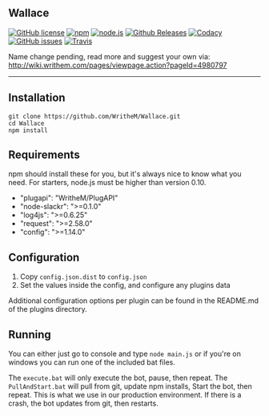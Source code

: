 Wallace
---

[![GitHub license](https://img.shields.io/badge/license-MIT-blue.svg)](https://raw.githubusercontent.com/WritheM/Wallace/master/LICENSE.md)
[![npm](https://img.shields.io/npm/v/npm.svg)](https://github.com/WritheM/Wallace/#requirements)
[![node.js](https://img.shields.io/node/v/gh-badges.svg)](https://github.com/WritheM/Wallace/#requirements)
[![Github Releases](https://img.shields.io/github/release/WritheM/Wallace.svg)](https://github.com/WritheM/Wallace/releases)
[![Codacy](https://img.shields.io/codacy/ce11553d61ea42bbbdbe96930c20de06.svg)](https://www.codacy.com/app/WritheM/Wallace)
[![GitHub issues](https://img.shields.io/github/issues/WritheM/Wallace.svg)](https://github.com/WritheM/Wallace/issues)
[![Travis](https://img.shields.io/travis/WritheM/Wallace.svg)](https://travis-ci.org/WritheM/Wallace)


Name change pending, read more and suggest your own via: http://wiki.writhem.com/pages/viewpage.action?pageId=4980797

---

Installation
---

    git clone https://github.com/WritheM/Wallace.git
    cd Wallace
    npm install

Requirements
---

npm should install these for you, but it's always nice to know what you need. For starters, node.js must be higher than version 0.10.

- "plugapi": "WritheM/PlugAPI"
- "node-slackr": ">=0.1.0"
- "log4js": ">=0.6.25"
- "request": ">=2.58.0"
- "config": ">=1.14.0"

Configuration
---

1. Copy `config.json.dist` to `config.json`
2. Set the values inside the config, and configure any plugins data

Additional configuration options per plugin can be found in the README.md of the plugins directory.

Running
---

You can either just go to console and type `node main.js` or if you're on windows you can run one of the included bat files.

The `execute.bat` will only execute the bot, pause, then repeat.
The `PullAndStart.bat` will pull from git, update npm installs, Start the bot, then repeat. This is what we use in our production environment. If there is a crash, the bot updates from git, then restarts.